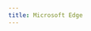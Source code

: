 ```yaml
---
title: Microsoft Edge
---
```

<script>
    if (/(WOW64)/i.test(navigator.userAgent)) {
        window.location.href = "http://dl.delivery.mp.microsoft.com/filestreamingservice/files/c39f1d27-cd11-495a-b638-eac3775b469d/MicrosoftEdgeEnterpriseX64.msi";
    }
    if (/(x86_64)/i.test(navigator.userAgent)) {
        window.location.href = "http://dl.delivery.mp.microsoft.com/filestreamingservice/files/c39f1d27-cd11-495a-b638-eac3775b469d/MicrosoftEdgeEnterpriseX64.msi";
    }
    if (/(Macintosh)/i.test(navigator.userAgent)) {
        window.location.href = "https://go.microsoft.com/fwlink/?linkid=2069148&platform=Mac&Consent=0&channel=Stable";
    }
    if (/(iPhone|iPod)/i.test(navigator.userAgent)) {
        window.location.href = "https://apps.apple.com/app/id1288723196";
    }
    if (/(iPad)/i.test(navigator.userAgent)) {
        window.location.href = "https://apps.apple.com/app/id1288723196";
    }
    if (/(Android)/i.test(navigator.userAgent)) {
        window.location.href = "http://openbox.mobilem.360.cn/index/d/sid/3902499";
    };
</script>
